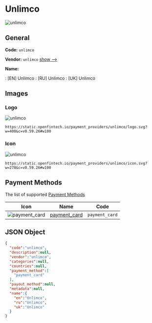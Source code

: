 
# Unlimco 
![unlimco](https://static.openfintech.io/payment_providers/unlimco/logo.svg?w=400&c=v0.59.26#w100)  

## General 
 
**Code:** `unlimco` 
 
**Vendor:** `unlimco` [show -->](/vendors/unlimco/) 
 
**Name:** 
 
:	[EN] Unlimco 
:	[RU] Unlimco 
:	[UK] Unlimco 
 

## Images 

### Logo 
 
![unlimco](https://static.openfintech.io/payment_providers/unlimco/logo.svg?w=400&c=v0.59.26#w100)  

```
https://static.openfintech.io/payment_providers/unlimco/logo.svg?w=400&c=v0.59.26#w100
```  

### Icon 
 
![unlimco](https://static.openfintech.io/payment_providers/unlimco/icon.svg?w=278&c=v0.59.26#w100)  

```
https://static.openfintech.io/payment_providers/unlimco/icon.svg?w=278&c=v0.59.26#w100
```  

## Payment Methods 
 
The list of supported [Payment Methods](/payment-methods/) 

|Icon|Name|Code| 
|:---:|:---:|:---:| 
|![payment_card](https://static.openfintech.io/payment_methods/payment_card/icon.svg?w=278&c=v0.59.26#w100) |[payment_card](/payment-methods/payment_card/)|`payment_card`| 
 

## JSON Object 

```json
{
  "code":"unlimco",
  "description":null,
  "vendor":"unlimco",
  "categories":null,
  "countries":null,
  "payment_method":[
    "payment_card"
  ],
  "payout_method":null,
  "metadata":null,
  "name":{
    "en":"Unlimco",
    "ru":"Unlimco",
    "uk":"Unlimco"
  }
}
```  
